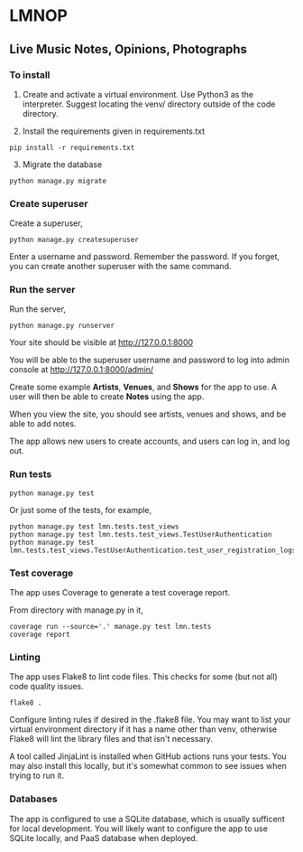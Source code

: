 # LMNOP

## Live Music Notes, Opinions, Photographs


### To install

1. Create and activate a virtual environment. Use Python3 as the interpreter. Suggest locating the venv/ directory outside of the code directory.
   
2. Install the requirements given in requirements.txt

```
pip install -r requirements.txt
```

3. Migrate the database

```
python manage.py migrate
```


### Create superuser

Create a superuser, 

```
python manage.py createsuperuser
```

Enter a username and password. Remember the password. If you forget, you can create another superuser with the same command. 

### Run the server 

Run the server, 

```
python manage.py runserver
```

Your site should be visible at http://127.0.0.1:8000

You will be able to the superuser username and password to log into admin console at http://127.0.0.1:8000/admin/

Create some example **Artists**, **Venues**, and **Shows** for the app to use. A user will then be able to create **Notes** using the app. 

When you view the site, you should see artists, venues and shows, and be able to add notes. 

The app allows new users to create accounts, and users can log in, and log out.

### Run tests

```
python manage.py test
```

Or just some of the tests, for example,

```
python manage.py test lmn.tests.test_views
python manage.py test lmn.tests.test_views.TestUserAuthentication
python manage.py test lmn.tests.test_views.TestUserAuthentication.test_user_registration_logs_user_in
```

### Test coverage

The app uses Coverage to generate a test coverage report. 

From directory with manage.py in it,

```
coverage run --source='.' manage.py test lmn.tests
coverage report
```

### Linting

The app uses Flake8 to lint code files. This checks for some (but not all) code quality issues.

```
flake8 .
```

Configure linting rules if desired in the .flake8 file. You may want to list your virtual environment directory if it has a name other than venv, otherwise Flake8 will lint the library files and that isn't necessary. 

A tool called JinjaLint is installed when GitHub actions runs your tests. You may also install this locally, but it's somewhat common to see issues when trying to run it. 

### Databases

The app is configured to use a SQLite database, which is usually sufficent for local development. You will likely want to configure the app to use SQLite locally, and PaaS database when deployed.  
